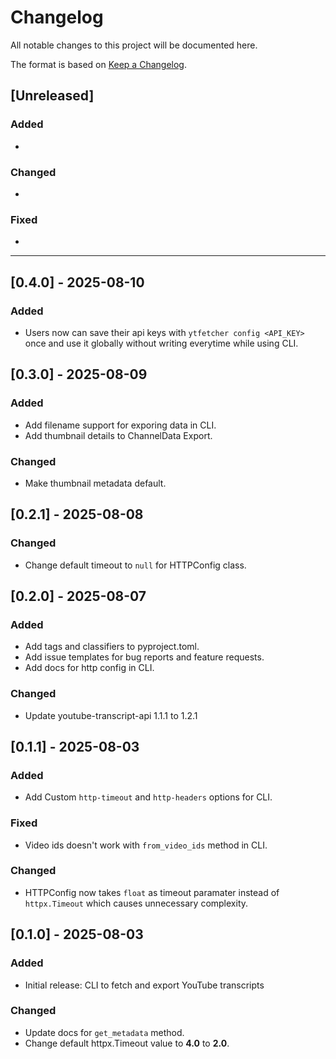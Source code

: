 # Changelog

All notable changes to this project will be documented here.

The format is based on [Keep a Changelog](https://keepachangelog.com/en/1.0.0/).

## [Unreleased]
### Added
-

### Changed
-

### Fixed
-

---

## [0.4.0] - 2025-08-10
### Added
- Users now can save their api keys with `ytfetcher config <API_KEY>` once and use it globally without writing everytime while using CLI.

## [0.3.0] - 2025-08-09
### Added
- Add filename support for exporing data in CLI.
- Add thumbnail details to ChannelData Export.

### Changed
- Make thumbnail metadata default.

## [0.2.1] - 2025-08-08
### Changed
- Change default timeout to `null` for HTTPConfig class.

## [0.2.0] - 2025-08-07
### Added
- Add tags and classifiers to pyproject.toml.
- Add issue templates for bug reports and feature requests.
- Add docs for http config in CLI.

### Changed
- Update youtube-transcript-api 1.1.1 to 1.2.1

## [0.1.1] - 2025-08-03

### Added
- Add Custom `http-timeout` and `http-headers` options for CLI.

### Fixed
- Video ids doesn't work with `from_video_ids` method in CLI.

### Changed
- HTTPConfig now takes `float` as timeout paramater instead of `httpx.Timeout` which causes unnecessary complexity.

## [0.1.0] - 2025-08-03
### Added
- Initial release: CLI to fetch and export YouTube transcripts

### Changed
- Update docs for `get_metadata` method.
- Change default httpx.Timeout value to **4.0** to **2.0**.
